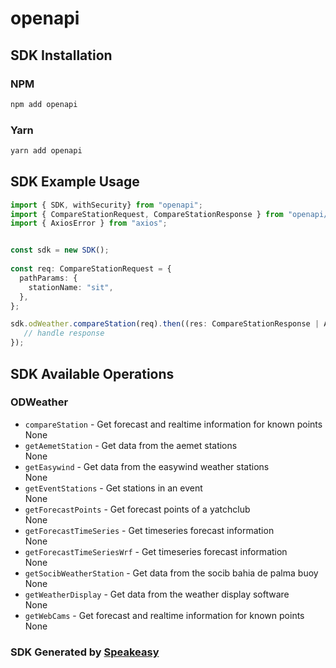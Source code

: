 # openapi

<!-- Start SDK Installation -->
## SDK Installation

### NPM

```bash
npm add openapi
```

### Yarn

```bash
yarn add openapi
```
<!-- End SDK Installation -->

## SDK Example Usage
<!-- Start SDK Example Usage -->
```typescript
import { SDK, withSecurity} from "openapi";
import { CompareStationRequest, CompareStationResponse } from "openapi/src/sdk/models/operations";
import { AxiosError } from "axios";


const sdk = new SDK();
    
const req: CompareStationRequest = {
  pathParams: {
    stationName: "sit",
  },
};

sdk.odWeather.compareStation(req).then((res: CompareStationResponse | AxiosError) => {
   // handle response
});
```
<!-- End SDK Example Usage -->

<!-- Start SDK Available Operations -->
## SDK Available Operations

### ODWeather

* `compareStation` - Get forecast and realtime information for known points<br/>None
* `getAemetStation` - Get data from the aemet stations<br/>None
* `getEasywind` - Get data from the easywind weather stations<br/>None
* `getEventStations` - Get stations in an event<br/>None
* `getForecastPoints` - Get forecast points of a yatchclub<br/>None
* `getForecastTimeSeries` - Get timeseries forecast information<br/>None
* `getForecastTimeSeriesWrf` - Get timeseries forecast information<br/>None
* `getSocibWeatherStation` - Get data from the socib bahia de palma buoy<br/>None
* `getWeatherDisplay` - Get data from the weather display software<br/>None
* `getWebCams` - Get forecast and realtime information for known points<br/>None

<!-- End SDK Available Operations -->

### SDK Generated by [Speakeasy](https://docs.speakeasyapi.dev/docs/using-speakeasy/client-sdks)
